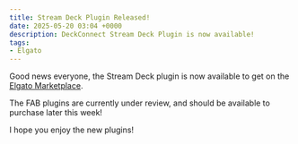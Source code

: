 ```yaml
---
title: Stream Deck Plugin Released!
date: 2025-05-20 03:04 +0000
description: DeckConnect Stream Deck Plugin is now available!
tags:
- Elgato
---
```


Good news everyone, the Stream Deck plugin is now available to get on the [Elgato Marketplace](/deck).

The FAB plugins are currently under review, and should be available to purchase later this week!

I hope you enjoy the new plugins!
